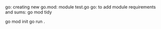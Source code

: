 go: creating new go.mod: module test.go
go: to add module requirements and sums:
        go mod tidy

go mod init <path>
go run .